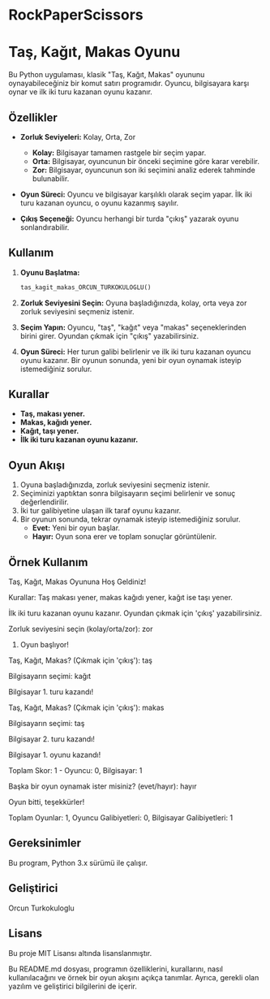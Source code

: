 # RockPaperScissors

# Taş, Kağıt, Makas Oyunu

Bu Python uygulaması, klasik "Taş, Kağıt, Makas" oyununu oynayabileceğiniz bir komut satırı programıdır. Oyuncu, bilgisayara karşı oynar ve ilk iki turu kazanan oyunu kazanır.

## Özellikler

- **Zorluk Seviyeleri:** Kolay, Orta, Zor
  - **Kolay:** Bilgisayar tamamen rastgele bir seçim yapar.
  - **Orta:** Bilgisayar, oyuncunun bir önceki seçimine göre karar verebilir.
  - **Zor:** Bilgisayar, oyuncunun son iki seçimini analiz ederek tahminde bulunabilir.
  
- **Oyun Süreci:** Oyuncu ve bilgisayar karşılıklı olarak seçim yapar. İlk iki turu kazanan oyuncu, o oyunu kazanmış sayılır.

- **Çıkış Seçeneği:** Oyuncu herhangi bir turda "çıkış" yazarak oyunu sonlandırabilir.

## Kullanım

1. **Oyunu Başlatma:**
    ```python
    tas_kagit_makas_ORCUN_TURKOKULOGLU()
    ```

2. **Zorluk Seviyesini Seçin:** Oyuna başladığınızda, kolay, orta veya zor zorluk seviyesini seçmeniz istenir.

3. **Seçim Yapın:** Oyuncu, "taş", "kağıt" veya "makas" seçeneklerinden birini girer. Oyundan çıkmak için "çıkış" yazabilirsiniz.

4. **Oyun Süreci:** Her turun galibi belirlenir ve ilk iki turu kazanan oyuncu oyunu kazanır. Bir oyunun sonunda, yeni bir oyun oynamak isteyip istemediğiniz sorulur.

## Kurallar

- **Taş, makası yener.**
- **Makas, kağıdı yener.**
- **Kağıt, taşı yener.**
- **İlk iki turu kazanan oyunu kazanır.**

## Oyun Akışı

1. Oyuna başladığınızda, zorluk seviyesini seçmeniz istenir.
2. Seçiminizi yaptıktan sonra bilgisayarın seçimi belirlenir ve sonuç değerlendirilir.
3. İki tur galibiyetine ulaşan ilk taraf oyunu kazanır.
4. Bir oyunun sonunda, tekrar oynamak isteyip istemediğiniz sorulur.
   - **Evet:** Yeni bir oyun başlar.
   - **Hayır:** Oyun sona erer ve toplam sonuçlar görüntülenir.

## Örnek Kullanım

Taş, Kağıt, Makas Oyununa Hoş Geldiniz!

Kurallar: Taş makası yener, makas kağıdı yener, kağıt ise taşı yener.

İlk iki turu kazanan oyunu kazanır. Oyundan çıkmak için 'çıkış' yazabilirsiniz.

Zorluk seviyesini seçin (kolay/orta/zor): zor

1. Oyun başlıyor!
   
Taş, Kağıt, Makas? (Çıkmak için 'çıkış'): taş

Bilgisayarın seçimi: kağıt

Bilgisayar 1. turu kazandı!

Taş, Kağıt, Makas? (Çıkmak için 'çıkış'): makas

Bilgisayarın seçimi: taş

Bilgisayar 2. turu kazandı!

Bilgisayar 1. oyunu kazandı!

Toplam Skor: 1 - Oyuncu: 0, Bilgisayar: 1

Başka bir oyun oynamak ister misiniz? (evet/hayır): hayır

Oyun bitti, teşekkürler!

Toplam Oyunlar: 1, Oyuncu Galibiyetleri: 0, Bilgisayar Galibiyetleri: 1


## Gereksinimler

Bu program, Python 3.x sürümü ile çalışır.

## Geliştirici

Orcun Turkokuloglu

## Lisans

Bu proje MIT Lisansı altında lisanslanmıştır.


Bu README.md dosyası, programın özelliklerini, kurallarını, nasıl kullanılacağını ve örnek bir oyun akışını açıkça tanımlar. Ayrıca, gerekli olan yazılım ve geliştirici bilgilerini de içerir.

